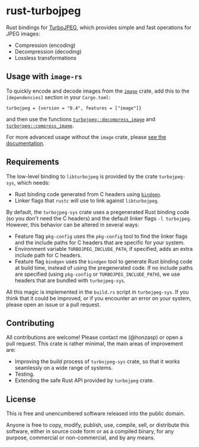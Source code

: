 # rust-turbojpeg

Rust bindings for [TurboJPEG][libjpeg-turbo], which provides simple and fast
operations for JPEG images:

- Compression (encoding)
- Decompression (decoding)
- Lossless transformations

[libjpeg-turbo]: https://libjpeg-turbo.org/

## Usage with `image-rs`

To quickly encode and decode images from the [`image`][image-rs] crate, add this
to the `[dependencies]` section in your `Cargo.toml`:

    turbojpeg = {version = "0.4", features = ["image"]}

and then use the functions [`turbojpeg::decompress_image`][decompress] and
[`turbojpeg::compress_image`][compress].

For more advanced usage without the `image` crate, please [see the
documentation][docs].

[image-rs]: https://docs.rs/image/*/image/index.html
[compress]: https://docs.rs/turbojpeg/*/turbojpeg/fn.compress_image.html
[decompress]: https://docs.rs/turbojpeg/*/turbojpeg/fn.decompress_image.html
[docs]: https://docs.rs/turbojpeg/

## Requirements

The low-level binding to `libturbojpeg` is provided by the crate
`turbojpeg-sys`, which needs:

- Rust binding code generated from C headers using [`bindgen`][bindgen].
- Linker flags that `rustc` will use to link against `libturbojpeg`.

By default, the `turbojpeg-sys` crate uses a pregenerated Rust binding code (so
you don't need the C headers) and the default linker flags `-l turbojpeg`.
However, this behavior can be altered in several ways:

- Feature flag `pkg-config` uses the `pkg-config` tool to find the linker flags
    and the include paths for C headers that are specific for your system.
- Environment variable `TURBOJPEG_INCLUDE_PATH`, if specified, adds an extra
    include path for C headers.
- Feature flag `bindgen` uses the `bindgen` tool to generate Rust binding code
    at build time, instead of using the pregenerated code. If no include paths
    are specified (using `pkg-config` or `TURBOJPEG_INCLUDE_PATH`), we use
    headers that are bundled with `turbojpeg-sys`.

All this magic is implemented in the `build.rs` script in `turbojpeg-sys`. If
you think that it could be improved, or if you encounter an error on your
system, please open an issue or a pull request.

[bindgen]: https://github.com/rust-lang/rust-bindgen

## Contributing

All contributions are welcome! Please contact me (@honzasp) or open a pull
request. This crate is rather minimal, the main areas of improvement are:

- Improving the build process of `turbojpeg-sys` crate, so that it works
    seamlessly on a wide range of systems.
- Testing.
- Extending the safe Rust API provided by `turbojpeg` crate.

## License

This is free and unencumbered software released into the public domain.

Anyone is free to copy, modify, publish, use, compile, sell, or
distribute this software, either in source code form or as a compiled
binary, for any purpose, commercial or non-commercial, and by any
means.

